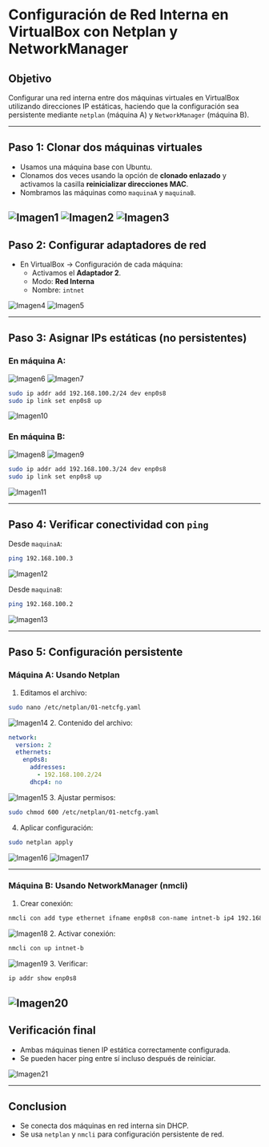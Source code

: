 
#  Configuración de Red Interna en VirtualBox con Netplan y NetworkManager

## Objetivo

Configurar una red interna entre dos máquinas virtuales en VirtualBox utilizando direcciones IP estáticas, haciendo que la configuración sea persistente mediante `netplan` (máquina A) y `NetworkManager` (máquina B).

---

##  Paso 1: Clonar dos máquinas virtuales

- Usamos una máquina base con Ubuntu.
- Clonamos dos veces usando la opción de **clonado enlazado** y activamos la casilla **reinicializar direcciones MAC**.
- Nombramos las máquinas como `maquinaA` y `maquinaB`.

![Imagen1](./Imagenes/1ClonacionA.png)
![Imagen2](./Imagenes/3ClonacionB.png)
![Imagen3](./Imagenes/2clonacionEnlaceA.png)
---

## Paso 2: Configurar adaptadores de red

- En VirtualBox → Configuración de cada máquina:
  - Activamos el **Adaptador 2**.
  - Modo: **Red Interna**
  - Nombre: `intnet`

![Imagen4](./Imagenes/4adaptador2deA.png)
![Imagen5](./Imagenes/5adaptador2deB.png)

---

## Paso 3: Asignar IPs estáticas (no persistentes)

### En máquina A:
![Imagen6](./Imagenes/6ConexionA.png)
![Imagen7](./Imagenes/7rootA.png)

```bash
sudo ip addr add 192.168.100.2/24 dev enp0s8
sudo ip link set enp0s8 up
```
![Imagen10](./Imagenes/10segundaIPA.png)

### En máquina B:
![Imagen8](./Imagenes/8conexionB.png)
![Imagen9](./Imagenes/9rootB.png)
```bash
sudo ip addr add 192.168.100.3/24 dev enp0s8
sudo ip link set enp0s8 up
```
![Imagen11](./Imagenes/11terceraIPB.png)

---

##  Paso 4: Verificar conectividad con `ping`

Desde `maquinaA`:
```bash
ping 192.168.100.3
```
![Imagen12](./Imagenes/12PingDesdeA.png)

Desde `maquinaB`:
```bash
ping 192.168.100.2
```
![Imagen13](./Imagenes/13PingDesdeB.png)

---

##  Paso 5: Configuración persistente

###  Máquina A: Usando **Netplan**

1. Editamos el archivo:
```bash
sudo nano /etc/netplan/01-netcfg.yaml
```
![Imagen14](./Imagenes/14NetplanEdicionFichero.png)
2. Contenido del archivo:
```yaml
network:
  version: 2
  ethernets:
    enp0s8:
      addresses:
        - 192.168.100.2/24
      dhcp4: no
```
![Imagen15](./Imagenes/15EscrituraFicheroNetplan.png)
3. Ajustar permisos:
```bash
sudo chmod 600 /etc/netplan/01-netcfg.yaml
```

4. Aplicar configuración:
```bash
sudo netplan apply
```
![Imagen16](./Imagenes/16RestriccionPermisosNetplanYAplicamos.png)
![Imagen17](./Imagenes/17ComprobacionIpA.png)

---

###  Máquina B: Usando **NetworkManager (nmcli)**

1. Crear conexión:
```bash
nmcli con add type ethernet ifname enp0s8 con-name intnet-b ip4 192.168.100.3/24
```
![Imagen18](./Imagenes/18CreamosConexionB.png)
2. Activar conexión:
```bash
nmcli con up intnet-b
```
![Imagen19](./Imagenes/19ActivosConexion.png)
3. Verificar:
```bash
ip addr show enp0s8
```
![Imagen20](./Imagenes/20Comprobamos.png)
---

##  Verificación final

- Ambas máquinas tienen IP estática correctamente configurada.
- Se pueden hacer ping entre sí incluso después de reiniciar.

![Imagen21](./Imagenes/21hacemosPingHaciaA.png)

---

## Conclusion

- Se conecta dos máquinas en red interna sin DHCP.
- Se usa `netplan` y `nmcli` para configuración persistente de red.
